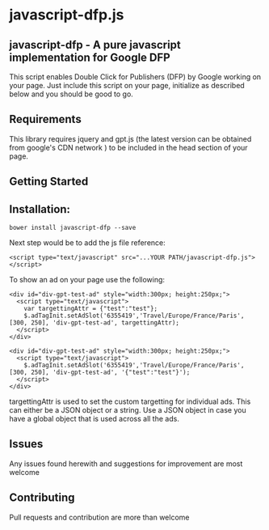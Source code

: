 javascript-dfp.js
======================================================

javascript-dfp -  A pure javascript implementation for Google DFP
---------------------

This script enables Double Click for Publishers (DFP) by Google working on your page. Just include this script on your page, initialize as described below and you should be good to go.

Requirements
---------------------
This library requires jquery and gpt.js (the latest version can be obtained from google's CDN network ) to be included in the head section of your page. 

Getting Started
---------------------
Installation:
---------------------
```bower install javascript-dfp --save```

Next step would be to add the js file reference:

```<script type="text/javascript" src="...YOUR PATH/javascript-dfp.js"></script>```

To show an ad on your page use the following:
```
<div id="div-gpt-test-ad" style="width:300px; height:250px;">
  <script type="text/javascript">
    var targettingAttr = {"test":"test"};
    $.adTagInit.setAdSlot('6355419','Travel/Europe/France/Paris', [300, 250], 'div-gpt-test-ad', targettingAttr);
  </script>
</div>
```

```
<div id="div-gpt-test-ad" style="width:300px; height:250px;">
  <script type="text/javascript">
    $.adTagInit.setAdSlot('6355419','Travel/Europe/France/Paris', [300, 250], 'div-gpt-test-ad', '{"test":"test"}');
  </script>
</div>
```

targettingAttr is used to set the custom targetting for individual ads. This can either be a JSON object or a string.
Use a JSON object in case you have a global object that is used across all the ads.

Issues
---------------------
Any issues found herewith and suggestions for improvement are most welcome

Contributing
---------------------
Pull requests and contribution are more than welcome

